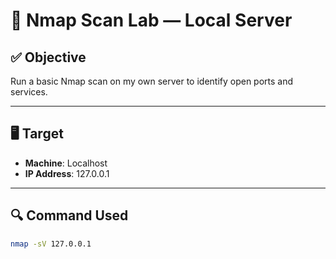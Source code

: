 # 🧪 Nmap Scan Lab — Local Server

## ✅ Objective
Run a basic Nmap scan on my own server to identify open ports and services.

---

## 🖥️ Target
- **Machine**: Localhost
- **IP Address**: 127.0.0.1

---

## 🔍 Command Used

```bash
nmap -sV 127.0.0.1

